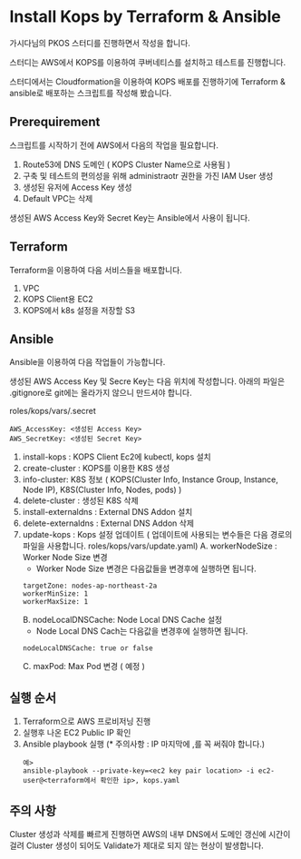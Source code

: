 # Install Kops by Terraform & Ansible

가시다님의 PKOS 스터디를 진행하면서 작성을 합니다.

스터디는 AWS에서 KOPS를 이용하여 쿠버네티스를 설치하고 테스트를 진행합니다.

스터디에서는 Cloudformation을 이용하여 KOPS 배포를 진행하기에 Terraform & ansible로 배포하는 스크립트를 작성해 봤습니다.

## Prerequirement

스크립트를 시작하기 전에 AWS에서 다음의 작업을 필요합니다.

1. Route53에 DNS 도메인 ( KOPS Cluster Name으로 사용됨 )
2. 구축 및 테스트의 편의성을 위해 administraotr 권한을 가진 IAM User 생성
3. 생성된 유저에 Access Key 생성
4. Default VPC는 삭제

생성된 AWS Access Key와 Secret Key는 Ansible에서 사용이 됩니다.

## Terraform

Terraform을 이용하여 다음 서비스들을 배포합니다.

1. VPC
2. KOPS Client용 EC2
3. KOPS에서 k8s 설정을 저장할 S3


## Ansible

Ansible을 이용하여 다음 작업들이 가능합니다.

생성된 AWS Access Key 및 Secre Key는 다음 위치에 작성합니다.
아래의 파일은 .gitignore로 git에는 올라가지 않으니 만드셔야 합니다.

roles/kops/vars/.secret
```
AWS_AccessKey: <생성된 Access Key>
AWS_SecretKey: <생성된 Secret Key>
```

1. install-kops : KOPS Client Ec2에 kubectl, kops 설치
2. create-cluster : KOPS를 이용한 K8S 생성
3. info-cluster: K8S 정보 ( KOPS(Cluster Info, Instance Group, Instance, Node IP), K8S(Cluster Info, Nodes, pods) )
4. delete-cluster : 생성된 K8S 삭제
5. install-externaldns : External DNS Addon 설치
6. delete-externaldns : External DNS Addon 삭제
7. update-kops : Kops 설정 업데이트 ( 업데이트에 사용되는 변수들은 다음 경로의 파일을 사용합니다. roles/kops/vars/update.yaml)
   A. workerNodeSize : Worker Node Size 변경
      * Worker Node Size 변경은 다음값들을 변경후에 실행하면 됩니다.
      ```
      targetZone: nodes-ap-northeast-2a
      workerMinSize: 1
      workerMaxSize: 1
      ```
   B. nodeLocalDNSCache: Node Local DNS Cache 설정
     * Node Local DNS Cach는 다음값을 변경후에 실행하면 됩니다.
     ```
     nodeLocalDNSCache: true or false
     ```
   C. maxPod: Max Pod 변경 ( 예정 )

## 실행 순서

1. Terraform으로 AWS 프로비저닝 진행
2. 실행후 나온 EC2 Public IP 확인
3. Ansible playbook 실행 (* 주의사항 : IP 마지막에 ,를 꼭 써줘야 합니다.)
   ```
   예>
   ansible-playbook --private-key=<ec2 key pair location> -i ec2-user@<terraform에서 확인한 ip>, kops.yaml
   ```

## 주의 사항
Cluster 생성과 삭제를 빠르게 진행하면 AWS의 내부 DNS에서 도메인 갱신에 시간이 걸려 Cluster 생성이 되어도 Validate가 제대로 되지 않는 현상이 발생합니다.
